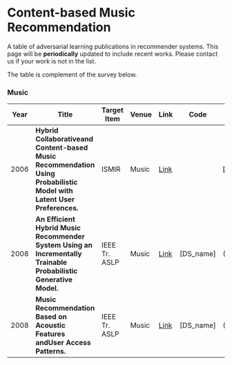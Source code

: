 # Content-based Music Recommendation

A table of adversarial learning publications in recommender systems. This page will be ****periodically**** updated to include recent works. Please contact us if your work is not in the list.

The table is complement of the survey below.


### Music
| Year  | Title       |Target Item  | Venue    | Link        |Code | Data|
|------|-------|----------|-----------|---------------|-------|-------|
|2006|**Hybrid Collaborativeand Content-based Music Recommendation Using Probabilistic Model with Latent User Preferences.**|ISMIR|Music|[Link](http://ismir2006.ismir.net/PAPERS/ISMIR0647_Paper.pdf)||[DS_name](TBA)||
|2008|**An Efficient Hybrid Music Recommender System Using an Incrementally Trainable Probabilistic Generative Model.**|IEEE Tr. ASLP|Music|[Link](https://doi.org/10.1109/TASL.2007.911503)|[DS_name]|(TBA)||
|2008|**Music Recommendation Based on Acoustic Features andUser Access Patterns.**|IEEE Tr. ASLP|Music|[Link](https://ieeexplore.ieee.org/document/5230332)|[DS_name]|(TBA)||


